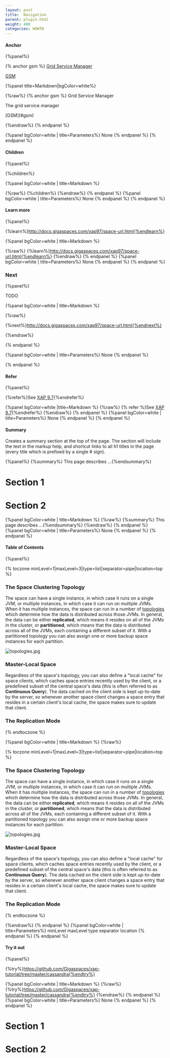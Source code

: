 ```yaml
---
layout: post
title:  Navigation
parent: plugin.html
weight: 400
categories: HOWTO
---
```



#### Anchor

{%panel%}

{% anchor gsm %}
[Grid Service Manager](#gsm)

[GSM](#gsm)

{%panel title=Markdown|bgColor=white%}

{%raw%}
{% anchor gsm %}
Grid Service Manager

The grid service manager

\[GSM](#gsm)

{%endraw%}
{% endpanel %}

{%panel bgColor=white | title=Parameters%}
None
{% endpanel %}
{% endpanel %}


#### Children

{%panel%}

{%children%}

{%panel bgColor=white | title=Markdown %}

{%raw%}
{%children%}
{%endraw%}
{% endpanel %}
{%panel bgColor=white | title=Parameters%}
None
{% endpanel %}
{% endpanel %}


#### Learn more

{%panel%}

{%learn%}http://docs.gigaspaces.com/xap97/space-url.html{%endlearn%}

{%panel bgColor=white | title=Markdown %}

{%raw%}
{%learn%}http://docs.gigaspaces.com/xap97/space-url.html{%endlearn%}
{%endraw%}
{% endpanel %}
{%panel bgColor=white | title=Parameters%}
None
{% endpanel %}
{% endpanel %}



### Next

{%panel%}

 TODO

{%panel bgColor=white | title=Markdown %}

{%raw%}

{%next%}http://docs.gigaspaces.com/xap97/space-url.html{%endnext%}

{%endraw%}

{% endpanel %}

{%panel bgColor=white | title=Parameters%}
None
{% endpanel %}

{% endpanel %}



#### Refer

{%panel%}

{%refer%}See [XAP 9.7](http://docs.gigaspaces.com/xap97/index.html){%endrefer%}

{%panel bgColor=white |title=Markdown %}
{%raw%}
{% refer %}See [XAP 9.7](http://docs.gigaspaces.com/xap97/index.html){%endrefer%}
{%endraw%}
{% endpanel %}
{%panel bgColor=white | title=Parameters%}
None
{% endpanel %}
{% endpanel %}


#### Summary
Creates a summary section at the top of the page. The section will include the text in the markup help, and shortcut links to all h1 titles in the page (every title which is prefixed by a single # sign).

{%panel%}
{%summary%} This page describes ...{%endsummary%}

# Section 1

# Section 2

{%panel bgColor=white | title=Markdown %}
{%raw%}
{%summary%} This page describes ...{%endsummary%}
{%endraw%}
{% endpanel %}
{%panel bgColor=white | title=Parameters%}
None
{% endpanel %}
{% endpanel %}


#### Table of Contents

{%panel%}

{% toczone minLevel=1|maxLevel=3|type=list|separator=pipe|location=top %}

 ### The Space Clustering Topology

 The space can have a single instance, in which case it runs on a single JVM, or multiple instances, in which case it can run on multiple JVMs.
 When it has multiple instances, the space can run in a number of [topologies](./space-topologies.html) which determine how the data is distributed across those JVMs. In general, the data can be either **replicated**, which means it resides on all of the JVMs in the cluster, or **partitioned**, which means that the data is distributed across all of the JVMs, each containing a different subset of it. With a partitioned topology you can also assign one or more backup space instances for each partition.

 ![topologies.jpg](/attachment_files/topologies.jpg)

 ### Master-Local Space

 Regardless of the space's topology, you can also define a "local cache" for space clients, which caches space entries recently used by the client, or a predefined subset of the central space's data (this is often referred to as **Continuous Query**).
 The data cached on the client side is kept up-to-date by the server, so whenever another space client changes a space entry that resides in a certain client's local cache, the space makes sure to update that client.

 ### The Replication Mode

{% endtoczone %}

{%panel bgColor=white | title=Markdown %}
{%raw%}

{% toczone minLevel=1|maxLevel=3|type=list|separator=pipe|location=top %}

 ### The Space Clustering Topology

 The space can have a single instance, in which case it runs on a single JVM, or multiple instances, in which case it can run on multiple JVMs.
 When it has multiple instances, the space can run in a number of [topologies](./space-topologies.html) which determine how the data is distributed across those JVMs. In general, the data can be either **replicated**, which means it resides on all of the JVMs in the cluster, or **partitioned**, which means that the data is distributed across all of the JVMs, each containing a different subset of it. With a partitioned topology you can also assign one or more backup space instances for each partition.

 ![topologies.jpg](/attachment_files/topologies.jpg)

 ### Master-Local Space

 Regardless of the space's topology, you can also define a "local cache" for space clients, which caches space entries recently used by the client, or a predefined subset of the central space's data (this is often referred to as **Continuous Query**).
 The data cached on the client side is kept up-to-date by the server, so whenever another space client changes a space entry that resides in a certain client's local cache, the space makes sure to update that client.

 ### The Replication Mode

{% endtoczone %}

{%endraw%}
{% endpanel %}
{%panel bgColor=white | title=Parameters%}
minLevel
maxLevel
type
separator
location
{% endpanel %}
{% endpanel %}



#### Try it out

{%panel%}

{%try%}https://github.com/Gigaspaces/xap-tutorial/tree/master/cassandra{%endtry%}

{%panel bgColor=white | title=Markdown %}
{%raw%}
{%try%}https://github.com/Gigaspaces/xap-tutorial/tree/master/cassandra{%endtry%}
{%endraw%}
{% endpanel %}
{%panel bgColor=white | title=Parameters%}
None
{% endpanel %}
{% endpanel %}
















# Section 1

# Section 2








